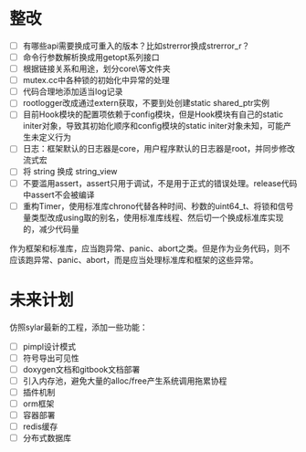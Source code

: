 # 整改

- [ ] 有哪些api需要换成可重入的版本？比如strerror换成strerror_r？
- [ ] 命令行参数解析换成用getopt系列接口
- [ ] 根据链接关系和用途，划分core\等文件夹
- [ ] mutex.cc中各种锁的初始化中异常的处理
- [ ] 代码合理地添加适当log记录
- [ ] rootlogger改成通过extern获取，不要到处创建static shared_ptr实例
- [ ] 目前Hook模块的配置项依赖于config模块，但是Hook模块有自己的static initer对象，导致其初始化顺序和config模块的static initer对象未知，可能产生未定义行为
- [ ] 日志：框架默认的日志器是core，用户程序默认的日志器是root，并同步修改流式宏
- [ ] 将 string 换成 string_view
- [ ] 不要滥用assert，assert只用于调试，不是用于正式的错误处理。release代码中assert不会被编译
- [ ] 重构Timer，使用标准库chrono代替各种时间、秒数的uint64_t、将锁和信号量类型改成using取的别名，使用标准库线程、然后切一个换成标准库实现的，减少代码量

作为框架和标准库，应当跑异常、panic、abort之类。但是作为业务代码，则不应该跑异常、panic、abort，而是应当处理标准库和框架的这些异常。

# 未来计划

仿照sylar最新的工程，添加一些功能：

- [ ] pimpl设计模式
- [ ] 符号导出可见性
- [ ] doxygen文档和gitbook文档部署
- [ ] 引入内存池，避免大量的alloc/free产生系统调用拖累协程
- [ ] 插件机制
- [ ] orm框架
- [ ] 容器部署
- [ ] redis缓存
- [ ] 分布式数据库

